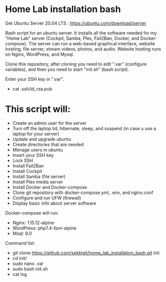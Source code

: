 # Home Lab installation bash

Get Ubuntu Server 20.04 LTS : https://ubuntu.com/download/server

Bash script for an ubuntu server. It installs all the software needed for my "Home Lab" server (Cockpit, Samba, Plex, Fail2Ban, Docker, and Docker-compose). The server can run a web-based graphical interface, website hosting, file server, stream videos, photos, and audio. Website hosting runs on Nginx, WordPress, and Mysql.

Clone this repository, after cloning you need to edit ".var" (configure variables), and then you need to start "init.sh" (bash script).

Enter your SSH key in ".var". 
   - cat .ssh/id_rsa.pub

# This script will:

   - Create an admin user for the server
   - Turn off the laptop lid, hibernate, sleep, and suspend (in case u use a laptop for your server)
   - Update and upgrade ubuntu
   - Create directories that are needed
   - Menage users in ubuntu
   - Insert your SSH key
   - Lock SSH
   - Install Fail2Ban
   - Install Cockpit
   - Install Samba (file server)
   - Install Plex media server
   - Install Docker and Docker-compose
   - Clone git repository with docker-compose.yml, .env, and nginx.conf
   - Configure and run UFW (firewall)
   - Display basic info about server software

Docker-compose will run: 
   - Nginx: 1.15.12-alpine
   - WordPress: php7.4-fpm-alpine
   - Msql: 8.0

Command list:
   - git clone https://github.com/sekkigit/home_lab_installation_bash.git init
   - cd init/
   - sudo nano .var
   - sudo bash init.sh
   - cat log